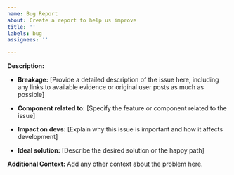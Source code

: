```yaml
---
name: Bug Report
about: Create a report to help us improve
title: ''
labels: bug
assignees: ''

---
```


**Description:**

- **Breakage:**
  [Provide a detailed description of the issue here, including any links to available evidence or original user posts as much as possible]

- **Component related to:**
  [Specify the feature or component related to the issue]

- **Impact on devs:**
  [Explain why this issue is important and how it affects development]

- **Ideal solution:**
  [Describe the desired solution or the happy path]

**Additional Context:**
Add any other context about the problem here.
